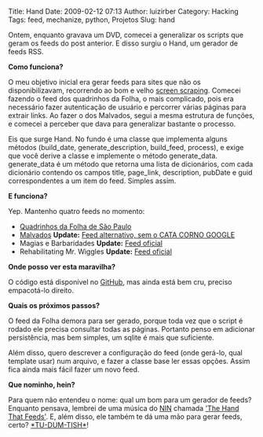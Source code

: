 Title: Hand
Date: 2009-02-12 07:13
Author: luizirber
Category: Hacking
Tags: feed, mechanize, python, Projetos
Slug: hand

Ontem, enquanto gravava um DVD, comecei a generalizar os scripts que
geram os feeds do post anterior. E disso surgiu o Hand, um gerador de
feeds RSS.

**Como funciona?**

O meu objetivo inicial era gerar feeds para sites que não os
disponibilizavam, recorrendo ao bom e velho [screen scraping][]. Comecei
fazendo o feed dos quadrinhos da Folha, o mais complicado, pois era
necessário fazer autenticação de usuário e percorrer várias páginas para
extrair links. Ao fazer o dos Malvados, segui a mesma estrutura de
funções, e comecei a perceber que dava para generalizar bastante o
processo.

Eis que surge Hand. No fundo é uma classe que implementa alguns métodos
(build\_date, generate\_description, build\_feed, process), e exige que
você derive a classe e implemente o método generate\_data.
generate\_data é um método que retorna uma lista de dicionários, com
cada dicionário contendo os campos title, page\_link, description,
pubDate e guid correspondentes a um item do feed. Simples assim.

**E funciona?**

Yep. Mantenho quatro feeds no momento:

-   [Quadrinhos da Folha de São Paulo][]
-   [Malvados][] **Update:** [Feed alternativo, sem o CATA CORNO GOOGLE][]
-   Magias e Barbaridades **Update:** [Feed oficial][]
-   Rehabilitating Mr. Wiggles **Update:** [Feed oficial][1]

**Onde posso ver esta maravilha?**

O código está disponível no [GitHub][], mas ainda está bem cru, preciso
empacotá-lo direito.

**Quais os próximos passos?**

O feed da Folha demora para ser gerado, porque toda vez que o script é
rodado ele precisa consultar todas as páginas. Portanto penso em
adicionar persistência, mas bem simples, um sqlite é mais que
suficiente.

Além disso, quero descrever a configuração do feed (onde gerá-lo, qual
template usar) num arquivo, e fazer a classe base ler essas opções.
Assim fica ainda mais fácil fazer um novo feed.

**Que nominho, hein?**

Para quem não entendeu o nome: qual um bom para um gerador de feeds?
Enquanto pensava, lembrei de uma música do [NIN][] chamada
['The Hand That Feeds'][]. E, além disso, ele também te dá uma mão
para gerar feeds, certo? [\*TU-DUM-TISH\*][1]!

  [screen scraping]: http://en.wikipedia.org/wiki/Screen_scraping
  [Quadrinhos da Folha de São Paulo]: http://luizirber.org/rss/fsp.xml
  [Malvados]: http://luizirber.org/rss/malvados.xml
  [Feed alternativo, sem o CATA CORNO GOOGLE]: http://feed43.com/malvados.xml
  [Feed oficial]: http://magiasebarbaridades.blogspot.com/feeds/posts/default
  [1]: http://www.mrwiggleslovesyou.com/mrwigglesfeed.rss
  [GitHub]: http://github.com/luizirber/Hand
  [NIN]: http://www.nin.com/
  ['The Hand That Feeds']: http://en.wikipedia.org/wiki/The_Hand_That_Feeds
  [1]: http://www.instantrimshot.com
